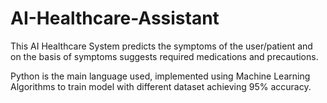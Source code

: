 # AI-Healthcare-Assistant
This AI Healthcare System predicts the symptoms of the user/patient and on the basis of symptoms suggests required medications and precautions.

Python is the main language used, implemented using Machine Learning Algorithms to train model with different dataset achieving 95% accuracy.
